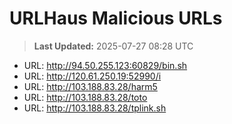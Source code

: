 # URLHaus Malicious URLs

> **Last Updated:** 2025-07-27 08:28 UTC

- URL: http://94.50.255.123:60829/bin.sh
- URL: http://120.61.250.19:52990/i
- URL: http://103.188.83.28/harm5
- URL: http://103.188.83.28/toto
- URL: http://103.188.83.28/tplink.sh
